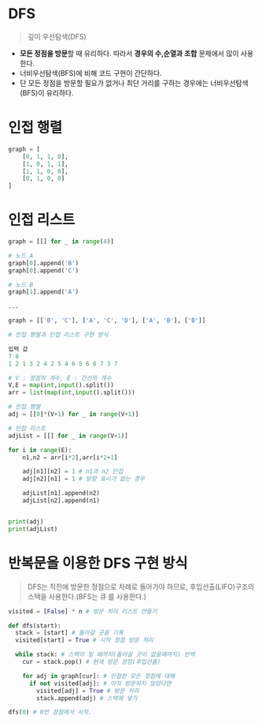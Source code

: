 # DFS

> 깊이 우선탐색(DFS)

- **모든 정점을 방문**할 때 유리하다. 따라서 **경우의 수,순열과 조합** 문제에서 많이 사용한다.
- 너비우선탐색(BFS)에 비해 코드 구현이 간단하다.
- 단 모든 정점을 방문할 필요가 없거나 최단 거리를 구하는 경우에는 너비우선탐색(BFS)이 유리하다.

# 인접 행렬

```python
graph = [
    [0, 1, 1, 0],
    [1, 0, 1, 1],
    [1, 1, 0, 0],
    [0, 1, 0, 0]
]
```

# 인접 리스트

```python
graph = [[] for _ in range(4)]

# 노드 A
graph[0].append('B')
graph[0].append('C')

# 노드 B
graph[1].append('A')

...

graph = [['B', 'C'], ['A', 'C', 'D'], ['A', 'B'], ['B']]

```

```python
# 인접 행렬과 인접 리스트 구현 방식

입력 값
7 8
1 2 1 3 2 4 2 5 4 6 5 6 6 7 3 7

# V : 정점의 개수, E : 간선의 개수
V,E = map(int,input().split())
arr = list(map(int,input().split()))

# 인접 행렬
adj = [[0]*(V+1) for _ in range(V+1)]

# 인접 리스트
adjList = [[] for _ in range(V+1)]

for i in range(E):
    n1,n2 = arr[i*2],arr[i*2+1]

    adj[n1][n2] = 1 # n1과 n2 인접
    adj[n2][n1] = 1 # 방향 표시가 없는 경우

    adjList[n1].append(n2)
    adjList[n2].append(n1)


print(adj)
print(adjList)
```

# 반복문을 이용한 DFS 구현 방식

> DFS는 직전에 방문한 정점으로 차례로 돌아가야 하므로, 후입선출(LIFO)구조의 스택을 사용한다.(BFS는 큐 를 사용한다.)

```python
visited = [False] * n # 방문 처리 리스트 만들기

def dfs(start):
  stack = [start] # 돌아갈 곳을 기록
  visited[start] = True # 시작 정점 방문 처리

  while stack: # 스택이 빌 때까지(돌아갈 곳이 없을떄까지) 빈벅
    cur = stack.pop() # 현재 방문 정점(후입선출)

    for adj in graph[cur]: # 인접한 모든 정점에 대해
      if not visited[adj]: # 아직 방문하지 않았다면
        visited[adj] = True # 방문 처리
        stack.append(adj) # 스택에 넣기

dfs(0) # 0번 점점에서 시작.
```
